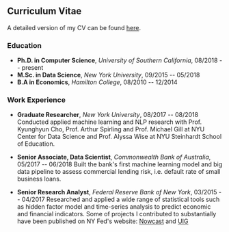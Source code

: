 ## Curriculum Vitae
A detailed version of my CV can be found [here](https://drive.google.com/file/d/1TZFwIWGsDN-o2VStVHz2mQGvdrt5pD18/view?usp=sharing).


### Education
- **Ph.D. in Computer Science**,   _University of Southern California_,   08/2018 -- present
- **M.Sc. in Data Science**, _New York University_, 09/2015 -- 05/2018
- **B.A in Economics**, _Hamilton College_, 08/2010 -- 12/2014


### Work Experience
- **Graduate Researcher**,     _New York University_,         08/2017 -- 08/2018
Conducted applied machine learning and NLP research with Prof. Kyunghyun Cho, Prof. Arthur Spirling and Prof. Michael Gill at NYU Center for Data Science and Prof. Alyssa Wise at NYU Steinhardt School of Education.

- **Senior Associate, Data Scientist**, _Commonwealth Bank of Australia_, 05/2017 -- 06/2018
Built the bank's first machine learning model and big data pipeline to assess commercial lending risk, i.e. default rate of small business loans.


- **Senior Research Analyst**,   _Federal Reserve Bank of New York_,   03/2015 -- 04/2017
Researched and applied a wide range of statistical tools such as hidden factor model and time-series analysis to predict economic and financial indicators. Some of projects I contributed to substantially have been published on NY Fed's website: [Nowcast](https://www.newyorkfed.org/research/policy/nowcast) and [UIG](https://www.newyorkfed.org/research/policy/underlying-inflation-gauge)





